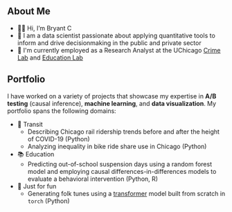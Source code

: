 ## About Me

* 👋🏼 Hi, I’m Bryant C
* 🌱 I am a data scientist passionate about applying quantitative tools to inform and drive decisionmaking in the public and private sector
* 🔭 I'm currently employed as a Research Analyst at the UChicago [Crime Lab](https://crimelab.uchicago.edu/) and [Education Lab](https://educationlab.uchicago.edu/)

## Portfolio

I have worked on a variety of projects that showcase my expertise in **A/B testing** (causal inference), **machine learning**, and **data visualization**. My portfolio spans the following domains:

* 🚆 Transit
   * Describing Chicago rail ridership trends before and after the height of COVID-19 (Python)
   * Analyzing inequality in bike ride share use in Chicago (Python)
* 📚 Education
   * Predicting out-of-school suspension days using a random forest model and employing causal differences-in-differences models to evaluate a behavioral intervention (Python, R)
* 🎨 Just for fun
   * Generating folk tunes using a [transformer](https://d2l.ai/chapter_attention-mechanisms-and-transformers/index.html) model built from scratch in `torch` (Python)
